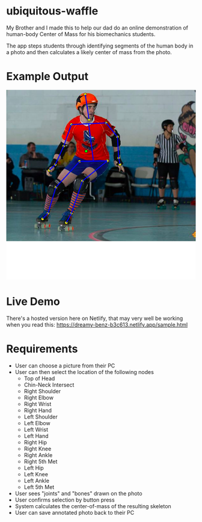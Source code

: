 # ubiquitous-waffle
My Brother and I made this to help our dad do an online demonstration of human-body Center of Mass for his biomechanics students. 

The app steps students through identifying segments of the human body in a photo and then calculates a likely center of mass from the photo. 

# Example Output

![Photo of a person roller skating, but their joints have been overlayed with yellow dots and blue skeleton lines. A Green dot shows their center of mass as calculated by the app in this repository](https://raw.githubusercontent.com/fire-wally/ubiquitous-waffle/master/center-of-mass(3).png)

# Live Demo

There's a hosted version here on Netlify, that may very well be working when you read this: https://dreamy-benz-b3c613.netlify.app/sample.html

# Requirements

* User can choose a picture from their PC
* User can then select the location of the following nodes
  * Top of Head
  * Chin-Neck Intersect
  * Right Shoulder
  * Right Elbow
  * Right Wrist
  * Right Hand
  * Left Shoulder
  * Left Elbow
  * Left Wrist
  * Left Hand
  * Right Hip
  * Right Knee
  * Right Ankle
  * Right 5th Met
  * Left Hip
  * Left Knee
  * Left Ankle
  * Left 5th Met
* User sees "joints" and "bones" drawn on the photo
* User confirms selection by button press
* System calculates the center-of-mass of the resulting skeleton
* User can save annotated photo back to their PC

